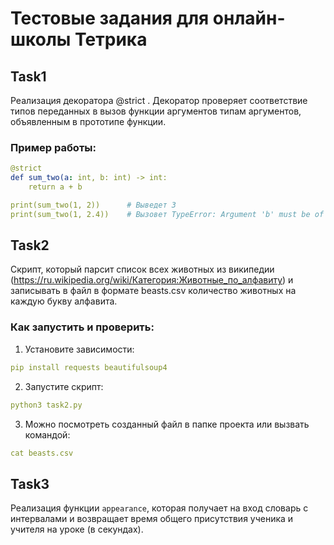 #  Тестовые задания для онлайн-школы Тетрика

##  Task1

Реализация декоратора @strict . Декоратор проверяет соответствие типов переданных в вызов функции аргументов типам аргументов, объявленным в прототипе функции.

### Пример работы:

```yaml
@strict
def sum_two(a: int, b: int) -> int:
    return a + b

print(sum_two(1, 2))      # Выведет 3
print(sum_two(1, 2.4))    # Вызовет TypeError: Argument 'b' must be of type int, not float
```



##  Task2

Скрипт, который парсит список всех животных из википедии (https://ru.wikipedia.org/wiki/Категория:Животные_по_алфавиту) и записывать в файл в формате beasts.csv количество животных на каждую букву алфавита.

###  Как запустить и проверить:

1. Установите зависимости: 


```yaml
pip install requests beautifulsoup4
```

2. Запустите скрипт: 

```yaml
python3 task2.py
```

3. Можно посмотреть созданный файл в папке проекта или вызвать командой: 

```yaml
cat beasts.csv
```



##  Task3

Реализация функции ```appearance```, которая получает на вход словарь с интервалами и возвращает время общего присутствия ученика и учителя на уроке (в секундах).